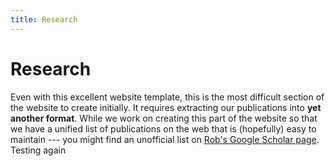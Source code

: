 ```yaml
---
title: Research
---
```


# <i class="fas fa-microscope"></i>Research

Even with this excellent website template, this is the most difficult section of the website to create initially.  It requires 
extracting our publications into **yet another format**.  While we work on creating this part of the website so that we have 
a unified list of publications on the web that is (hopefully) easy to maintain --- you might find an unofficial list on 
[Rob's Google Scholar page](https://scholar.google.com/citations?user=H36hOqEAAAAJ&hl=en).
Testing again
